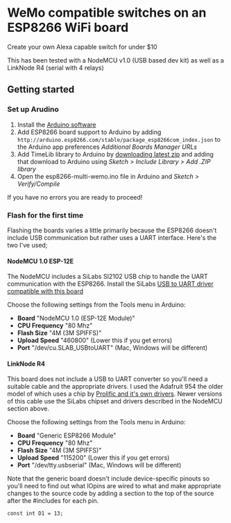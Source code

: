 # WeMo compatible switches on an ESP8266 WiFi board
Create your own Alexa capable switch for under $10

This has been tested with a NodeMCU v1.0 (USB based dev kit) as well as a LinkNode R4 (serial with 4 relays)

## Getting started

### Set up Arudino

1. Install the [Arduino software](https://www.arduino.cc/en/Main/Software)
2. Add ESP8266 board support to Arduino by adding `http://arduino.esp8266.com/stable/package_esp8266com_index.json` to the Arduino app preferences *Additional Boards Manager URLs*
3. Add TimeLib library to Arduino by [downloading latest zip](https://github.com/PaulStoffregen/Time/releases) and adding that download to Arduino using *Sketch > Include Library > Add .ZIP library*
4. Open the esp8266-multi-wemo.ino file in Arduino and *Sketch > Verify/Compile*

If you have no errors you are ready to proceed!

### Flash for the first time

Flashing the boards varies a little primarily because the ESP8266 doesn't include USB communication but rather uses a UART interface. Here's the two I've used;

#### NodeMCU 1.0 ESP-12E

The NodeMCU includes a SiLabs SI2102 USB chip to handle the UART communication with the ESP8266. Install the SiLabs [USB to UART driver compatible with this board](http://www.silabs.com/products/mcu/pages/usbtouartbridgevcpdrivers.aspx)

Choose the following settings from the Tools menu in Arduino: 

* **Board** "NodeMCU 1.0 (ESP-12E Module)"
* **CPU Frequency** "80 Mhz"
* **Flash Size** "4M (3M SPIFFS)"
* **Upload Speed** "460800" (Lower this if you get errors)
* **Port** "/dev/cu.SLAB_USBtoUART" (Mac, Windows will be different)

#### LinkNode R4

This board does not include a USB to UART converter so you'll need a suitable cable and the appropriate drivers. I used the Adafruit 954 the older model of which uses a chip by [Prolific and it's own drivers](http://www.prolific.com.tw/US/ShowProduct.aspx?p_id=229&pcid=41). Newer versions of this cable use the SiLabs chipset and drivers described in the NodeMCU section above.

Choose the following settings from the Tools menu in Arduino: 

* **Board** "Generic ESP8266 Module"
* **CPU Frequency** "80 Mhz"
* **Flash Size** "4M (3M SPIFFS)"
* **Upload Speed** "115200" (Lower this if you get errors)
* **Port** "/dev/tty.usbserial" (Mac, Windows will be different)

Note that the generic board doesn't include device-specific pinouts so you'll need to find out what IOpins are wired to what and make appropriate changes to the source code by adding a section to the top of the source after the #includes for each pin.

`const int D1 = 13;`
